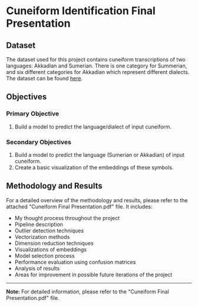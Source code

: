 # Cuneiform Identification Final Presentation

## Dataset
The dataset used for this project contains cuneiform transcriptions of two languages: Akkadian and Sumerian. There is one category for Summerian, and six different categories for Akkadian which represent different dialects. The dataset can be found [here](https://www.kaggle.com/datasets/wilstrup/cuneiform-language-identification/data).

## Objectives
### Primary Objective
1. Build a model to predict the language/dialect of input cuneiform.

### Secondary Objectives
1. Build a model to predict the language (Sumerian or Akkadian) of input cuneiform.
2. Create a basic visualization of the embeddings of these symbols.

## Methodology and Results
For a detailed overview of the methodology and results, please refer to the attached "Cuneiform Final Presentation.pdf" file. It includes:
- My thought process throughout the project
- Pipeline description
- Outlier detection techniques
- Vectorization methods
- Dimension reduction techniques
- Visualizations of embeddings
- Model selection process
- Performance evaluation using confusion matrices
- Analysis of results
- Areas for improvement in possible future iterations of the project

---

**Note:** For detailed information, please refer to the "Cuneiform Final Presentation.pdf" file.
